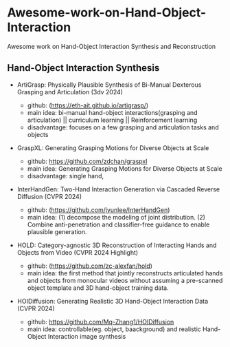 # Awesome-work-on-Hand-Object-Interaction
Awesome work on Hand-Object Interaction Synthesis and Reconstruction

## Hand-Object Interaction Synthesis
- ArtiGrasp: Physically Plausible Synthesis of Bi-Manual Dexterous Grasping and Articulation (3dv 2024)
  - github: (https://eth-ait.github.io/artigrasp/)
  - main idea: bi-manual hand-object interactions(grasping and articulation) || curriculum learning || Reinforcement learning
  - disadvantage: focuses on a few grasping and articulation tasks and objects

- GraspXL: Generating Grasping Motions for Diverse Objects at Scale
  - github: https://github.com/zdchan/graspxl
  - main idea: Generating Grasping Motions for Diverse Objects at Scale
  - disadvantage: single hand, 

- InterHandGen: Two-Hand Interaction Generation via Cascaded Reverse Diffusion (CVPR 2024)
  - github: (https://github.com/jyunlee/InterHandGen)
  - main idea: (1) decompose the modeling of joint distribution. (2) Combine anti-penetration and classifier-free guidance to enable plausible generation.

- HOLD: Category-agnostic 3D Reconstruction of Interacting Hands and Objects from Video (CVPR 2024 Highlight) 
  - github: (https://github.com/zc-alexfan/hold)
  - main idea: the first method that jointly reconstructs articulated hands and objects from monocular videos without assuming a pre-scanned object template and 3D hand-object training data.

- HOIDiffusion: Generating Realistic 3D Hand-Object Interaction Data (CVPR 2024)
  - github: https://github.com/Mq-Zhang1/HOIDiffusion
  - main idea: controllable(eg. object, baackground) and realistic Hand-Object Interaction image synthesis
